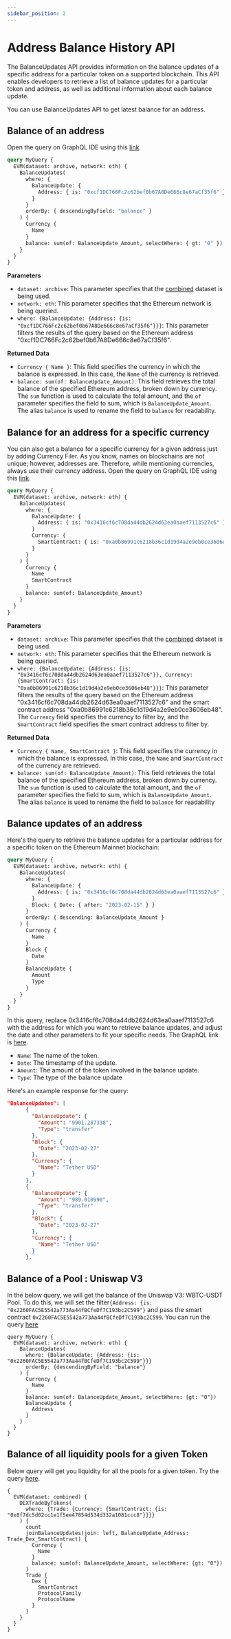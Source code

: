 ```yaml
---
sidebar_position: 2
---
```


# Address Balance History API

The BalanceUpdates API provides information on the balance updates of a specific address for a particular token on a supported blockchain. This API enables developers to retrieve a list of balance updates for a particular token and address, as well as additional information about each balance update.

You can use BalanceUpdates API to get latest balance for an address.

## Balance of an address

Open the query on GraphQL IDE using this [link](https://ide.bitquery.io/balance-of-a-wallet_1).

```graphql
query MyQuery {
  EVM(dataset: archive, network: eth) {
    BalanceUpdates(
      where: {
        BalanceUpdate: {
          Address: { is: "0xcf1DC766Fc2c62bef0b67A8De666c8e67aCf35f6" }
        }
      }
      orderBy: { descendingByField: "balance" }
    ) {
      Currency {
        Name
      }
      balance: sum(of: BalanceUpdate_Amount, selectWhere: { gt: "0" })
    }
  }
}
```

**Parameters**

- `dataset: archive`: This parameter specifies that the [combined](/docs/graphql/dataset/combined) dataset is being used.
- `network: eth`: This parameter specifies that the Ethereum network is being queried.
- `where: {BalanceUpdate: {Address: {is: "0xcf1DC766Fc2c62bef0b67A8De666c8e67aCf35f6"}}}`: This parameter filters the results of the query based on the Ethereum address "0xcf1DC766Fc2c62bef0b67A8De666c8e67aCf35f6".

**Returned Data**

- `Currency { Name }`: This field specifies the currency in which the balance is expressed. In this case, the `Name` of the currency is retrieved.
- `balance: sum(of: BalanceUpdate_Amount)`: This field retrieves the total balance of the specified Ethereum address, broken down by currency. The `sum` function is used to calculate the total amount, and the `of` parameter specifies the field to sum, which is `BalanceUpdate_Amount`. The alias `balance` is used to rename the field to `balance` for readability.

## Balance for an address for a specific currency

You can also get a balance for a specific currency for a given address just by adding Currency Filer. As you know, names on blockchains are not unique; however, addresses are. Therefore, while mentioning currencies, always use their currency address. Open the query on GraphQL IDE using this [link](https://graphql.bitquery.io/ide/Balance-for-an-address-for-an-specific-currency_1).

```graphql
query MyQuery {
  EVM(dataset: archive, network: eth) {
    BalanceUpdates(
      where: {
        BalanceUpdate: {
          Address: { is: "0x3416cf6c708da44db2624d63ea0aaef7113527c6" }
        }
        Currency: {
          SmartContract: { is: "0xa0b86991c6218b36c1d19d4a2e9eb0ce3606eb48" }
        }
      }
    ) {
      Currency {
        Name
        SmartContract
      }
      balance: sum(of: BalanceUpdate_Amount)
    }
  }
}
```

**Parameters**

- `dataset: archive`: This parameter specifies that the [combined](/docs/graphql/dataset/combined) dataset is being used.
- `network: eth`: This parameter specifies that the Ethereum network is being queried.
- `where: {BalanceUpdate: {Address: {is: "0x3416cf6c708da44db2624d63ea0aaef7113527c6"}}, Currency: {SmartContract: {is: "0xa0b86991c6218b36c1d19d4a2e9eb0ce3606eb48"}}}`: This parameter filters the results of the query based on the Ethereum address "0x3416cf6c708da44db2624d63ea0aaef7113527c6" and the smart contract address "0xa0b86991c6218b36c1d19d4a2e9eb0ce3606eb48". The `Currency` field specifies the currency to filter by, and the `SmartContract` field specifies the smart contract address to filter by.

**Returned Data**

- `Currency { Name, SmartContract }`: This field specifies the currency in which the balance is expressed. In this case, the `Name` and `SmartContract` of the currency are retrieved.
- `balance: sum(of: BalanceUpdate_Amount)`: This field retrieves the total balance of the specified Ethereum address, broken down by currency. The `sum` function is used to calculate the total amount, and the `of` parameter specifies the field to sum, which is `BalanceUpdate_Amount`. The alias `balance` is used to rename the field to `balance` for readability

## Balance updates of an address

Here's the query to retrieve the balance updates for a particular address for a specific token on the Ethereum Mainnet blockchain:

```graphql
query MyQuery {
  EVM(dataset: archive, network: eth) {
    BalanceUpdates(
      where: {
        BalanceUpdate: {
          Address: { is: "0x3416cf6c708da44db2624d63ea0aaef7113527c6" }
        }
        Block: { Date: { after: "2023-02-15" } }
      }
      orderBy: { descending: BalanceUpdate_Amount }
    ) {
      Currency {
        Name
      }
      Block {
        Date
      }
      BalanceUpdate {
        Amount
        Type
      }
    }
  }
}
```

In this query, replace 0x3416cf6c708da44db2624d63ea0aaef7113527c6 with the address for which you want to retrieve balance updates, and adjust the date and other parameters to fit your specific needs. The GraphQL link is [here](https://graphql.bitquery.io/ide/Balance-Update-in-a-wallet).

- `Name`: The name of the token.
- `Date`: The timestamp of the update.
- `Amount`: The amount of the token involved in the balance update.
- `Type`: The type of the balance update

Here's an example response for the query:

```json
"BalanceUpdates": [
      {
        "BalanceUpdate": {
          "Amount": "9901.287338",
          "Type": "transfer"
        },
        "Block": {
          "Date": "2023-02-27"
        },
        "Currency": {
          "Name": "Tether USD"
        }
      },
      {
        "BalanceUpdate": {
          "Amount": "989.010990",
          "Type": "transfer"
        },
        "Block": {
          "Date": "2023-02-27"
        },
        "Currency": {
          "Name": "Tether USD"
        }
      },

```

## Balance of a Pool : Uniswap V3

In the below query, we will get the balance of the Uniswap V3: WBTC-USDT Pool. To do this, we will set the filter`{Address: {is: "0x2260FAC5E5542a773Aa44fBCfeDf7C193bc2C599"}` and pass the smart contract `0x2260FAC5E5542a773Aa44fBCfeDf7C193bc2C599`.
You can run the query [here](https://ide.bitquery.io/Uniswap-V3-WBTC-USDT-balance)

```
query MyQuery {
  EVM(dataset: archive, network: eth) {
    BalanceUpdates(
      where: {BalanceUpdate: {Address: {is: "0x2260FAC5E5542a773Aa44fBCfeDf7C193bc2C599"}}}
      orderBy: {descendingByField: "balance"}
    ) {
      Currency {
        Name
      }
      balance: sum(of: BalanceUpdate_Amount, selectWhere: {gt: "0"})
      BalanceUpdate {
        Address
      }
    }
  }
}
```

## Balance of all liquidity pools for a given Token

Below query will get you liquidity for all the pools for a given token. Try the query [here](https://ide.bitquery.io/balance-of-all-liquidity-pools-for-a-given-token#).

```
{
  EVM(dataset: combined) {
    DEXTradeByTokens(
      where: {Trade: {Currency: {SmartContract: {is: "0x0f7dc5d02cc1e1f5ee47854d534d332a1081ccc8"}}}}
    ) {
      count
      joinBalanceUpdates(join: left, BalanceUpdate_Address: Trade_Dex_SmartContract) {
        Currency {
          Name
        }
        balance: sum(of: BalanceUpdate_Amount, selectWhere: {gt: "0"})
      }
      Trade {
        Dex {
          SmartContract
          ProtocolFamily
          ProtocolName
        }
      }
    }
  }
}
```
